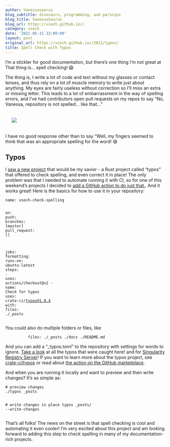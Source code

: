 ```yaml
---
author: Vanessasaurus
blog_subtitle: dinosaurs, programming, and parsnips
blog_title: VanessaSaurus
blog_url: https://vsoch.github.io//
category: vsoch
date: '2021-05-31 22:00:00'
layout: post
original_url: https://vsoch.github.io//2021/typos/
title: Spell Check with Typos
---
```


<p>I’m a stickler for good documentation, but there’s one thing I’m not great at
That thing is… spell checking! 😱️</p>

<p>The thing is, I write a lot of code and text without my glasses or contact lenses,
and thus rely on a lot of muscle memory to write just about anything. 
My eyes are fairly useless without correction so I’ll miss an extra or missing letter.
This leads to a lot of embarrassment in the way of spelling errors, and I’ve
had contributors open pull requests on my repos to say “No, Vanessa,
repository is not spelled… like that…”</p>

<div style="padding: 20px;">
  <a href="https://vsoch.github.io/assets/images/posts/rseng/repository.png"><img src="https://vsoch.github.io/assets/images/posts/rseng/repository.png" /></a>
</div>

<p>I have no good response other than to say
“Well, my fingers seemed to think that was an appropriate spelling for the word! 😄️</p>

<h2 id="typos">Typos</h2>

<p>I <a href="https://hackaday.com/2021/05/29/spell-checking-your-programming-from-the-linux-command-line/" target="_blank">saw a new project</a> that would be my savior - a Rust project called “typos” that offered to check spelling, and even
correct it in place!  The only problem was that I needed to automate running
it with CI, so for one of this weekend’s projects I decided to <a href="https://github.com/crate-ci/typos/pull/267" target="_blank">add a GitHub action to do just that.</a>. And it works great! Here is the basics for
how to use it in your repository:</p>

<div class="language-yaml highlighter-rouge"><div class="highlight"><pre class="highlight"><code><span class="na">name</span><span class="pi">:</span> <span class="s">vsoch-check-spelling</span>

<span class="na">on</span><span class="pi">:</span>
  <span class="na">push</span><span class="pi">:</span>
    <span class="na">branches</span><span class="pi">:</span> <span class="pi">[</span><span class="nv">master</span><span class="pi">]</span>
  <span class="na">pull_request</span><span class="pi">:</span> <span class="pi">[]</span>

<span class="na">jobs</span><span class="pi">:</span>
  <span class="na">formatting</span><span class="pi">:</span>
    <span class="na">runs-on</span><span class="pi">:</span> <span class="s">ubuntu-latest</span>
    <span class="na">steps</span><span class="pi">:</span>
      <span class="pi">-</span> <span class="na">uses</span><span class="pi">:</span> <span class="s">actions/checkout@v2</span>
      <span class="pi">-</span> <span class="na">name</span><span class="pi">:</span> <span class="s">Check for typos</span>
        <span class="na">uses</span><span class="pi">:</span> <span class="s">crate-ci/typos@1.0.4</span>
        <span class="na">with</span><span class="pi">:</span> 
          <span class="na">files</span><span class="pi">:</span> <span class="s">./_posts</span>
</code></pre></div></div>

<p>You could also do multiple folders or files, like</p>

<div class="language-yaml highlighter-rouge"><div class="highlight"><pre class="highlight"><code>          <span class="na">files</span><span class="pi">:</span> <span class="s">./_posts ./docs ./README.md</span>
</code></pre></div></div>

<p>And you can add a “_typos.toml” to the repository with settings for words to ignore.
<a href="https://github.com/vsoch/vsoch.github.io/pull/25/files" target="_blank">Take a look</a> at all the typos that were caught here!
and for <a href="https://github.com/singularityhub/sregistry/pull/367/files" target="_blank">Singularity Registry Server</a>!
If you want to learn more about the typos project, see <a href="https://github.com/crate-ci/typos" target="_blank">crate-ci/typos</a>
or read about <a href="https://github.com/marketplace/actions/typos-action" target="_blank">the action on the GitHub marketplace</a>.</p>

<p>And when you are running it locally and want to preview and then write changes? It’s as simple as:</p>

<div class="language-bash highlighter-rouge"><div class="highlight"><pre class="highlight"><code><span class="c"># preview changes</span>
./typos _posts

<span class="c"># write changes in place</span>
typos _posts/ <span class="nt">--write-changes</span>
</code></pre></div></div>

<p>That’s all folks! The news on the street is that spell checking is cool and
automating it even cooler! I’m very excited about this project and am looking forward
to adding this step to check spelling in many of my documentation-rich projects.</p>